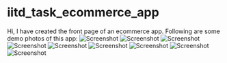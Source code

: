 # iitd_task_ecommerce_app
 Hi, I have created the front page of an ecommerce app.
Following are some demo photos of this app:
![Screenshot](device-2020-12-23-015348.png)
![Screenshot](device-2020-12-23-015421.png)
![Screenshot](device-2020-12-23-015445.png)
![Screenshot](device-2020-12-23-015503.png)
![Screenshot](device-2020-12-23-015519.png)
![Screenshot](device-2020-12-23-015546.png)
![Screenshot](device-2020-12-23-015601.png)
![Screenshot](device-2020-12-23-015624.png)
![Screenshot](device-2020-12-23-015640.png)
